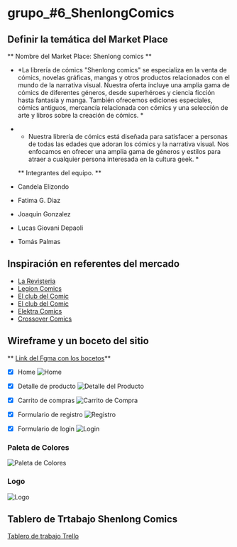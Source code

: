 # grupo_#6_ShenlongComics #

## Definir la temática del Market Place ##

** Nombre del Market Place: Shenlong comics **
* *La librería de cómics "Shenlong comics" se especializa en la venta de cómics, novelas gráficas, mangas y otros productos relacionados con el mundo de la narrativa visual. Nuestra oferta incluye una amplia gama de cómics de diferentes géneros, desde superhéroes y ciencia ficción hasta fantasía y manga. También ofrecemos ediciones especiales, cómics antiguos, mercancía relacionada con cómics y una selección de arte y libros sobre la creación de cómics. *
* * Nuestra librería de cómics está diseñada para satisfacer a personas de todas las edades que adoran los cómics y la narrativa visual. Nos enfocamos en ofrecer una amplia gama de géneros y estilos para atraer a cualquier persona interesada en la cultura geek. *

  ** Integrantes del equipo. **
 * Candela Elizondo
 * Fatima G. Diaz
 * Joaquin Gonzalez
 * Lucas Giovani Depaoli
 * Tomás Palmas

## Inspiración en referentes del mercado ##
*  [La Revisteria](https://www.larevisteriacomics.com/)
*  [Legion Comics](https://legioncomics.com.ar/?gclid=CjwKCAjw7c2pBhAZEiwA88pOF_ujKBgkKBJ7FuWjho0r3lBGy7u1JuYz7VxVvdbwaLAOucKaRy3iihoCbSkQAvD_BwE#!/-inicio-novedades-2/)
*  [El club del Comic](http://www.clubdelcomic.com.ar/)
*  [El club del Comic](http://www.clubdelcomic.com.ar/)
*  [Elektra Comics](https://www.elektracomics.com.ar/)
*  [Crossover Comics](https://www.crossover-comics.com/)
 

## Wireframe y un boceto del sitio ##
** [Link del Fgma con los bocetos](https://www.figma.com/proto/NlyXyLDtrpoGPDma7o6e6w/Proyecto-DH?type=design&node-id=69-2863&t=CvuDnhpG11U7kjSz-1&scaling=scale-down&page-id=0%3A1&mode=design )**

- [x] Home
    ![Home](Public/design/Home.jpg)
- [x] Detalle de producto
    ![Detalle del Producto](<Public/design/Detalle del producto.jpg>)
- [x] Carrito de compras
    ![Carrito de Compra](Public/design/Carrito-compras.jpg)
- [x] Formulario de registro
    ![Registro](Public/design/Registro.png)
- [x] Formulario de login
    ![Login](Public/design/Login.png)


### Paleta de Colores ###

![Paleta de Colores](Public/Paleta-colores.jpeg)

### Logo ###
![Logo](Public/img/Logo.jpeg)

## Tablero de Trtabajo Shenlong Comics ##
[Tablero de trabajo Trello](https://trello.com/invite/b/E9x4EefD/ATTIb3569053cbdc9d852885bd63aef34fe0B7355910/tablero-de-trabajo-shenlongcomics)


